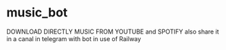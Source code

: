 # music_bot
DOWNLOAD DIRECTLY MUSIC FROM YOUTUBE and SPOTIFY also share it in a canal in telegram with bot in use of Railway
